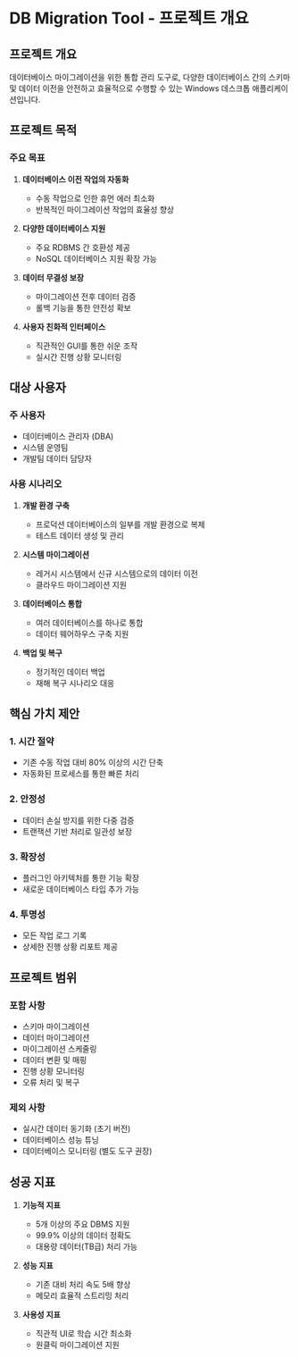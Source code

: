 # DB Migration Tool - 프로젝트 개요

## 프로젝트 개요
데이터베이스 마이그레이션을 위한 통합 관리 도구로, 다양한 데이터베이스 간의 스키마 및 데이터 이전을 안전하고 효율적으로 수행할 수 있는 Windows 데스크톱 애플리케이션입니다.

## 프로젝트 목적

### 주요 목표
1. **데이터베이스 이전 작업의 자동화**
   - 수동 작업으로 인한 휴먼 에러 최소화
   - 반복적인 마이그레이션 작업의 효율성 향상

2. **다양한 데이터베이스 지원**
   - 주요 RDBMS 간 호환성 제공
   - NoSQL 데이터베이스 지원 확장 가능

3. **데이터 무결성 보장**
   - 마이그레이션 전후 데이터 검증
   - 롤백 기능을 통한 안전성 확보

4. **사용자 친화적 인터페이스**
   - 직관적인 GUI를 통한 쉬운 조작
   - 실시간 진행 상황 모니터링

## 대상 사용자

### 주 사용자
- 데이터베이스 관리자 (DBA)
- 시스템 운영팀
- 개발팀 데이터 담당자

### 사용 시나리오
1. **개발 환경 구축**
   - 프로덕션 데이터베이스의 일부를 개발 환경으로 복제
   - 테스트 데이터 생성 및 관리

2. **시스템 마이그레이션**
   - 레거시 시스템에서 신규 시스템으로의 데이터 이전
   - 클라우드 마이그레이션 지원

3. **데이터베이스 통합**
   - 여러 데이터베이스를 하나로 통합
   - 데이터 웨어하우스 구축 지원

4. **백업 및 복구**
   - 정기적인 데이터 백업
   - 재해 복구 시나리오 대응

## 핵심 가치 제안

### 1. 시간 절약
- 기존 수동 작업 대비 80% 이상의 시간 단축
- 자동화된 프로세스를 통한 빠른 처리

### 2. 안정성
- 데이터 손실 방지를 위한 다중 검증
- 트랜잭션 기반 처리로 일관성 보장

### 3. 확장성
- 플러그인 아키텍처를 통한 기능 확장
- 새로운 데이터베이스 타입 추가 가능

### 4. 투명성
- 모든 작업 로그 기록
- 상세한 진행 상황 리포트 제공

## 프로젝트 범위

### 포함 사항
- 스키마 마이그레이션
- 데이터 마이그레이션
- 마이그레이션 스케줄링
- 데이터 변환 및 매핑
- 진행 상황 모니터링
- 오류 처리 및 복구

### 제외 사항
- 실시간 데이터 동기화 (초기 버전)
- 데이터베이스 성능 튜닝
- 데이터베이스 모니터링 (별도 도구 권장)

## 성공 지표

1. **기능적 지표**
   - 5개 이상의 주요 DBMS 지원
   - 99.9% 이상의 데이터 정확도
   - 대용량 데이터(TB급) 처리 가능

2. **성능 지표**
   - 기존 대비 처리 속도 5배 향상
   - 메모리 효율적 스트리밍 처리

3. **사용성 지표**
   - 직관적 UI로 학습 시간 최소화
   - 원클릭 마이그레이션 지원
